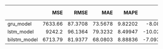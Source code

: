 |              |     MSE |    RMSE |     MAE |    MAPE |        R2 |   Explained Variance |   Pearson R |   Spearman R |
|:-------------|--------:|--------:|--------:|--------:|----------:|---------------------:|------------:|-------------:|
| gru_model    | 7633.66 | 87.3708 | 73.5678 | 9.82202 |  -8.0827  |             -4.65437 |  0.0258011  |  0.0227538   |
| lstm_model   | 9242.2  | 96.1364 | 79.3232 | 8.49947 | -10.0278  |             -5.87626 | -0.00229094 |  0.000463038 |
| bilstm_model | 6713.79 | 81.9377 | 68.0803 | 8.88836 |  -7.09377 |             -4.62024 |  0.0218172  |  0.0210223   |